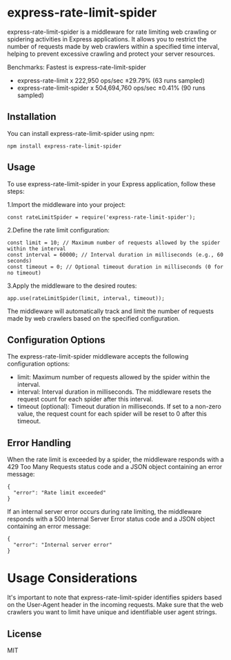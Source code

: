 # express-rate-limit-spider

express-rate-limit-spider is a middleware for rate limiting web crawling or spidering activities in Express applications. It allows you to restrict the number of requests made by web crawlers within a specified time interval, helping to prevent excessive crawling and protect your server resources.

Benchmarks: Fastest is express-rate-limit-spider

- express-rate-limit x 222,950 ops/sec ±29.79% (63 runs sampled)
- express-rate-limit-spider x 504,694,760 ops/sec ±0.41% (90 runs sampled)


## Installation

You can install express-rate-limit-spider using npm:

```
npm install express-rate-limit-spider
```

## Usage

To use express-rate-limit-spider in your Express application, follow these steps:

1.Import the middleware into your project:

```
const rateLimitSpider = require('express-rate-limit-spider');
```

2.Define the rate limit configuration:

```
const limit = 10; // Maximum number of requests allowed by the spider within the interval
const interval = 60000; // Interval duration in milliseconds (e.g., 60 seconds)
const timeout = 0; // Optional timeout duration in milliseconds (0 for no timeout)
```

3.Apply the middleware to the desired routes:

```
app.use(rateLimitSpider(limit, interval, timeout));
```

The middleware will automatically track and limit the number of requests made by web crawlers based on the specified configuration.

## Configuration Options

The express-rate-limit-spider middleware accepts the following configuration options:

- limit: Maximum number of requests allowed by the spider within the interval.
- interval: Interval duration in milliseconds. The middleware resets the request count for each spider after this interval.
- timeout (optional): Timeout duration in milliseconds. If set to a non-zero value, the request count for each spider will be reset to 0 after this timeout.

## Error Handling

When the rate limit is exceeded by a spider, the middleware responds with a 429 Too Many Requests status code and a JSON object containing an error message:

```
{
  "error": "Rate limit exceeded"
}
```

If an internal server error occurs during rate limiting, the middleware responds with a 500 Internal Server Error status code and a JSON object containing an error message:

```
{
  "error": "Internal server error"
}
```

# Usage Considerations

It's important to note that express-rate-limit-spider identifies spiders based on the User-Agent header in the incoming requests. Make sure that the web crawlers you want to limit have unique and identifiable user agent strings.

## License

MIT